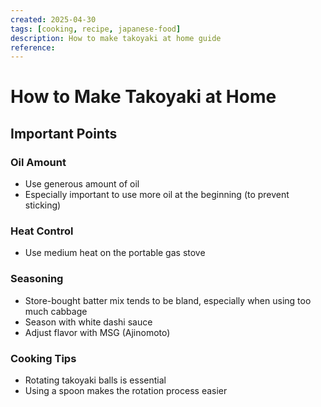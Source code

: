 ```yaml
---
created: 2025-04-30
tags: [cooking, recipe, japanese-food]
description: How to make takoyaki at home guide
reference:
---
```


# How to Make Takoyaki at Home

## Important Points

### Oil Amount
- Use generous amount of oil
- Especially important to use more oil at the beginning (to prevent sticking)

### Heat Control
- Use medium heat on the portable gas stove

### Seasoning
- Store-bought batter mix tends to be bland, especially when using too much cabbage
- Season with white dashi sauce
- Adjust flavor with MSG (Ajinomoto)

### Cooking Tips
- Rotating takoyaki balls is essential
- Using a spoon makes the rotation process easier